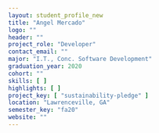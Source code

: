 ```yaml
---
layout: student_profile_new
title: "Angel Mercado"
logo: ""
header: ""
project_role: "Developer"
contact_email: ""
major: "I.T., Conc. Software Development"
graduation_year: 2020
cohort: ""
skills: [ ]
highlights: [ ]
project_key: [ "sustainability-pledge" ]
location: "Lawrenceville, GA"
semester_key: "fa20"
website: ""
---
```

